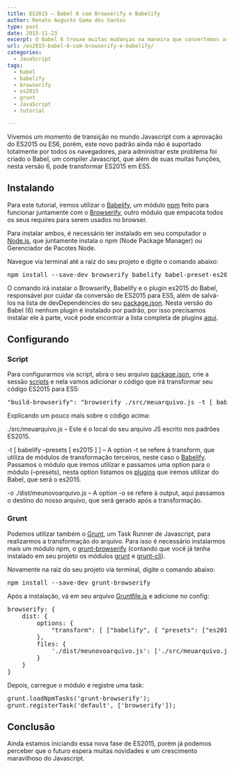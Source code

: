 ```yaml
---
title: ES2015 – Babel 6 com Browserify e Babelify
author: Renato Augusto Gama dos Santos
type: post
date: 2015-11-23
excerpt: O Babel 6 trouxe muitas mudanças na maneira que convertemos arquivos ES2015 para ES5.
url: /es2015-babel-6-com-browserify-e-babelify/
categories:
  - JavaScript
tags:
  - babel
  - babelify
  - browserify
  - es2015
  - grunt
  - JavaScript
  - tutorial

---
```

Vivemos um momento de transição no mundo Javascript com a aprovação do ES2015 ou ES6, porém, este novo padrão ainda não é suportado totalmente por todos os navegadores, para administrar este problema foi criado o Babel, um compiler Javascript, que além de suas muitas funções, nesta versão 6, pode transformar ES2015 em ES5.

## Instalando

Para este tutorial, iremos utilizar o <a href="https://github.com/babel/babelify" target="_blank">Babelify</a>, um módulo <a href="https://www.npmjs.com/" target="_blank">npm</a> feito para funcionar juntamente com o <a href="http://browserify.org/" target="_blank">Browserify</a>, outro módulo que empacota todos os seus requires para serem usados no browser.

Para instalar ambos, é necessário ter instalado em seu computador o <a href="https://nodejs.org/" target="_blank">Node.js</a>, que juntamente instala o npm (Node Package Manager) ou Gerenciador de Pacotes Node.

Navegue via terminal até a raiz do seu projeto e digite o comando abaixo:

<pre class="lang-bsh">npm install --save-dev browserify babelify babel-preset-es2015
</pre>

O comando irá instalar o Browserify, Babelify e o plugin es2015 do Babel, responsável por cuidar da conversão de ES2015 para ES5, além de salvá-los na lista de devDependencies do seu <a href="https://docs.npmjs.com/files/package.json" target="_blank">package.json</a>. Nesta versão do Babel (6) nenhum plugin é instalado por padrão, por isso precisamos instalar ele à parte, você pode encontrar a lista completa de plugins <a href="http://babeljs.io/docs/plugins/" target="_blank">aqui</a>.

## Configurando

### Script

Para configurarmos via script, abra o seu arquivo <a href="https://docs.npmjs.com/files/package.json" target="_blank">package.json</a>, crie a sessão <a href="https://docs.npmjs.com/misc/scripts" target="_blank">scripts</a> e nela vamos adicionar o código que irá transformar seu código ES2015 para ES5:

<pre class="lang-js">"build-browserify": "browserify ./src/meuarquivo.js -t [ babelify --presets [ es2015 ] ] -o ./dist/meunovoarquivo.js"
</pre>

Explicando um pouco mais sobre o código acima:

./src/meuarquivo.js &#8211; Este é o local do seu arquivo JS escrito nos padrões ES2015.

-t [ babelify &#8211;presets [ es2015 ] ] &#8211; A option -t se refere à transform, que utiliza de módulos de transformação terceiros, neste caso o <a href="https://github.com/babel/babelify" target="_blank">Babelify</a>. Passamos o módulo que iremos utilizar e passamos uma option para o módulo (&#8211;presets), nesta option listamos os <a href="http://babeljs.io/docs/plugins/" target="_blank">plugins</a> que iremos utilizar do Babel, que será o es2015.

-o ./dist/meunovoarquivo.js &#8211; A option -o se refere à output, aqui passamos o destino do nosso arquivo, que será gerado após a transformação.

### Grunt

Podemos utilizar também o <a href="http://gruntjs.com/" target="_blank">Grunt</a>, um Task Runner de Javascript, para realizarmos a transformação do arquivo. Para isso é necessário instalarmos mais um módulo npm, o <a href="https://www.npmjs.com/package/grunt-browserify" target="_blank">grunt-browserify</a> (contando que você já tenha instalado em seu projeto os módulos <a href="https://www.npmjs.com/package/grunt" target="_blank">grunt</a> e <a href="https://www.npmjs.com/package/grunt-cli" target="_blank">grunt-cli</a>).

Novamente na raiz do seu projeto via terminal, digite o comando abaixo:

<pre class="lang-bsh">npm install --save-dev grunt-browserify
</pre>

Após a instalação, vá em seu arquivo <a href="http://gruntjs.com/sample-gruntfile" target="_blank">Gruntfile.js</a> e adicione no config:

<pre class="lang-js">browserify: {
    dist: {
        options: {
            "transform": [ ["babelify", { "presets": ["es2015"] }] ]
        },
        files: {
            './dist/meunovoarquivo.js': ['./src/meuarquivo.js']
        }
    }
}
</pre>

Depois, carregue o módulo e registre uma task:

<pre class="lang-js">grunt.loadNpmTasks('grunt-browserify');
grunt.registerTask('default', ['browserify']);
</pre>

## Conclusão

Ainda estamos iniciando essa nova fase de ES2015, porém já podemos perceber que o futuro espera muitas novidades e um crescimento maravilhoso do Javascript.